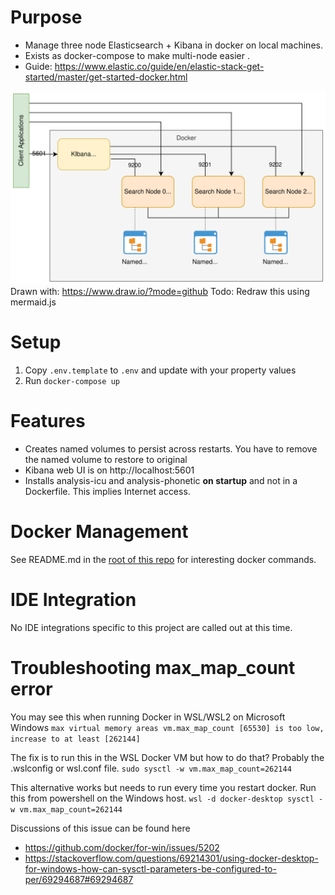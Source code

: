 # Purpose
* Manage three node Elasticsearch + Kibana in docker on local machines.
* Exists as docker-compose to make multi-node easier .
* Guide: https://www.elastic.co/guide/en/elastic-stack-get-started/master/get-started-docker.html

![Topology](./images_folder/elasticsearch-local-docker.svg)
Drawn with:  https://www.draw.io/?mode=github
Todo: Redraw this using mermaid.js

# Setup
1. Copy `.env.template` to `.env` and update with your property values
1. Run `docker-compose up`

# Features
* Creates named volumes to persist across restarts.  You have to remove the named volume to restore to original
* Kibana web UI is on http://localhost:5601
* Installs analysis-icu and analysis-phonetic **on startup** and not in a Dockerfile.  This implies Internet access.

# Docker Management
See README.md in the [root of this repo](../README.md) for interesting docker commands.

# IDE Integration
No IDE integrations specific to this project are called out at this time.

# Troubleshooting max_map_count error
You may see this when running Docker in WSL/WSL2 on Microsoft Windows
`max virtual memory areas vm.max_map_count [65530] is too low, increase to at least [262144]`

The fix is to run this in the WSL Docker VM but how to do that? Probably the .wslconfig or wsl.conf file.
`sudo sysctl -w vm.max_map_count=262144`

This alternative works but needs to run every time you restart docker.  Run this from powershell on the Windows host.
`wsl -d docker-desktop sysctl -w vm.max_map_count=262144`

Discussions of this issue can be found here
* https://github.com/docker/for-win/issues/5202
* https://stackoverflow.com/questions/69214301/using-docker-desktop-for-windows-how-can-sysctl-parameters-be-configured-to-per/69294687#69294687